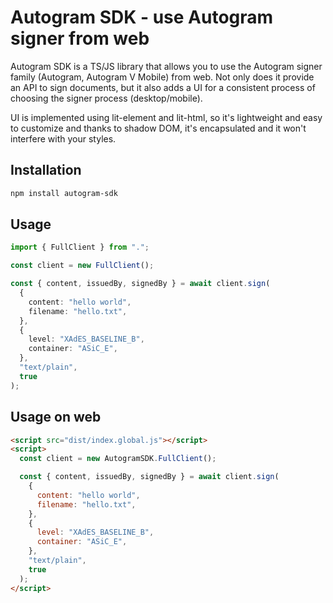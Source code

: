 # Autogram SDK - use Autogram signer from web

Autogram SDK is a TS/JS library that allows you to use the Autogram signer family (Autogram, Autogram V Mobile) from web. Not only does it provide an API to sign documents, but it also adds a UI for a consistent process of choosing the signer process (desktop/mobile).

UI is implemented using lit-element and lit-html, so it's lightweight and easy to customize and thanks to shadow DOM, it's encapsulated and it won't interfere with your styles.

## Installation

```bash
npm install autogram-sdk
```

## Usage

```typescript
import { FullClient } from ".";

const client = new FullClient();

const { content, issuedBy, signedBy } = await client.sign(
  {
    content: "hello world",
    filename: "hello.txt",
  },
  {
    level: "XAdES_BASELINE_B",
    container: "ASiC_E",
  },
  "text/plain",
  true
);
```

## Usage on web

```html
<script src="dist/index.global.js"></script>
<script>
  const client = new AutogramSDK.FullClient();

  const { content, issuedBy, signedBy } = await client.sign(
    {
      content: "hello world",
      filename: "hello.txt",
    },
    {
      level: "XAdES_BASELINE_B",
      container: "ASiC_E",
    },
    "text/plain",
    true
  );
</script>
```
